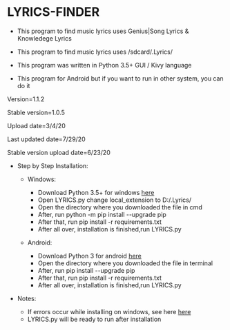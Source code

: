 # LYRICS-FINDER

* This program to find music lyrics uses Genius|Song Lyrics & Knowledege Lyrics

* This program to find music lyrics uses /sdcard/.Lyrics/

* This program was written in Python 3.5+ GUI / Kivy language 

* This program for Android but if you want to run in other system, you can do it 

Version=1.1.2

Stable version=1.0.5

Upload date=3/4/20

Last updated date=7/29/20

Stable version upload date=6/23/20

* Step by Step Installation:
  * Windows:
    * Download Python 3.5+ for windows [here](https://www.python.org/downloads/release/python-353/)
    * Open LYRICS.py change local_extension to D:/.Lyrics/
    * Open the directory where you downloaded the file in cmd
    * After, run python -m pip install --upgrade pip
    * After that, run pip install -r requirements.txt
    * After all over, installation is finished,run LYRICS.py

  * Android:
    * Download Python 3 for android [here](https://play.google.com/store/apps/details?id=ru.iiec.pydroid3&hl)
    * Open the directory where you downloaded the file in terminal
    * After, run pip install --upgrade pip
    * After that, run pip install -r requirements.txt
    * After all over, installation is finished,run LYRICS.py
 
 * Notes:
   * If errors occur while installing on windows, see here [here](https://kivy.org/doc/stable-1.10.1/installation/installation-windows.html)
   * LYRICS.py will be ready to run after installation
 
